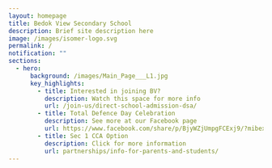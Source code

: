 ```yaml
---
layout: homepage
title: Bedok View Secondary School
description: Brief site description here
image: /images/isomer-logo.svg
permalink: /
notification: ""
sections:
  - hero:
      background: /images/Main_Page___L1.jpg
      key_highlights:
        - title: Interested in joining BV?
          description: Watch this space for more info
          url: /join-us/direct-school-admission-dsa/
        - title: Total Defence Day Celebration
          description: See more at our Facebook page
          url: https://www.facebook.com/share/p/BjyWZjUmpgFCExj9/?mibextid=WaXdOe
        - title: Sec 1 CCA Option
          description: Click for more information
          url: partnerships/info-for-parents-and-students/
---
```

